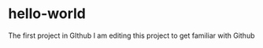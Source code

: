 hello-world
===========

The first project in GIthub
I am editing this project to get familiar with Github
